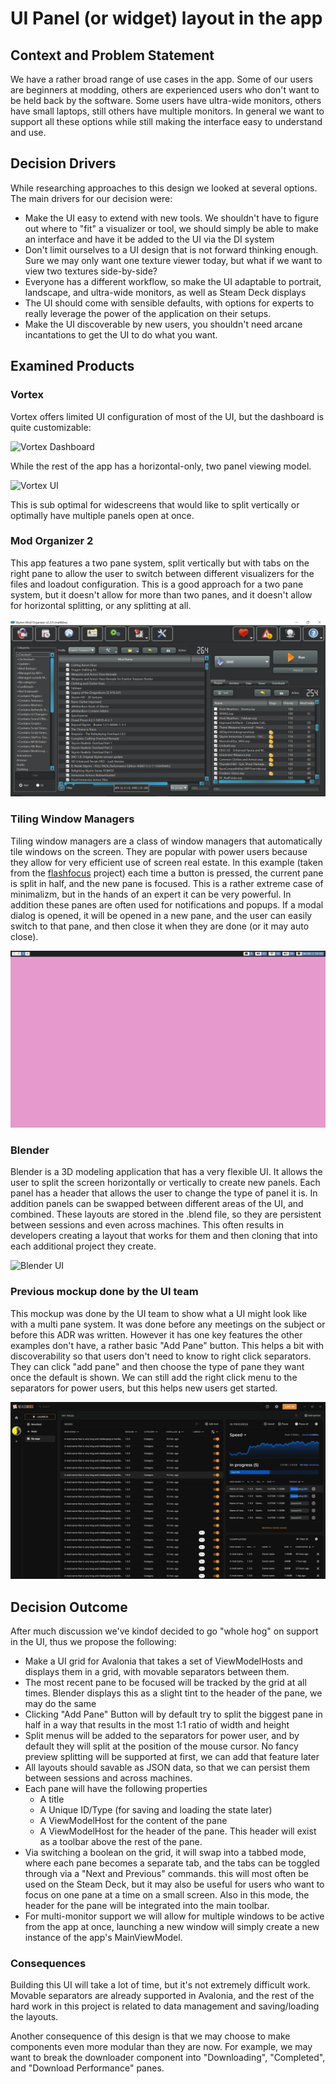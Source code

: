 # UI Panel (or widget) layout in the app

## Context and Problem Statement

We have a rather broad range of use cases in the app. Some of our users are beginners at modding, others are experienced
users who don't want to be held back by the software. Some users have ultra-wide monitors, others have small laptops, still
others have multiple monitors. In general we want to support all these options while still making the interface easy to
understand and use.

## Decision Drivers
While researching approaches to this design we looked at several options. The main drivers for our decision were:

* Make the UI easy to extend with new tools. We shouldn't have to figure out where to "fit" a visualizer or tool, we should simply be able to make an interface and have it
  be added to the UI via the DI system
* Don't limit ourselves to a UI design that is not forward thinking enough. Sure we may only want one texture viewer today, but what if we want to view two textures side-by-side?
* Everyone has a different workflow, so make the UI adaptable to portrait, landscape, and ultra-wide monitors, as well as Steam Deck displays
* The UI should come with sensible defaults, with options for experts to really leverage the power of the application on their setups.
* Make the UI discoverable by new users, you shouldn't need arcane incantations to get the UI to do what you want.

## Examined Products

### Vortex
Vortex offers limited UI configuration of most of the UI, but the dashboard is quite customizable:

![Vortex Dashboard](images/Vortex_Dashboard.gif)

While the rest of the app has a horizontal-only, two panel viewing model.

![Vortex UI](images/Vortex_Panels.gif)

This is sub optimal for widescreens that would like to split vertically or optimally have multiple panels open at once.

### Mod Organizer 2
This app features a two pane system, split vertically but with tabs on the right pane to allow the user to switch between
different visualizers for the files and loadout configuration. This is a good approach for a two pane system, but it doesn't
allow for more than two panes, and it doesn't allow for horizontal splitting, or any splitting at all.

![MO2 UI](images/MO2.png)

### Tiling Window Managers
Tiling window managers are a class of window managers that automatically tile windows on the screen. They are popular with
power users because they allow for very efficient use of screen real estate. In this example (taken from the [flashfocus](https://github.com/fennerm/flashfocus) project)
each time a button is pressed, the current pane is split in half, and the new pane is focused. This is a rather extreme
case of minimalizm, but in the hands of an expert it can be very powerful. In addition these panes are often used
for notifications and popups. If a modal dialog is opened, it will be opened in a new pane, and the user can easily switch
to that pane, and then close it when they are done (or it may auto close).

![Tiling Window Manager](images/Flash_Focus.gif)

### Blender
Blender is a 3D modeling application that has a very flexible UI. It allows the user to split the screen horizontally or vertically
to create new panels. Each panel has a header that allows the user to change the type of panel it is. In addition panels
can be swapped between different areas of the UI, and combined. These layouts are stored in the .blend file, so they are
persistent between sessions and even across machines. This often results in developers creating a layout that works for them
and then cloning that into each additional project they create.

![Blender UI](images/Blender.gif)

### Previous mockup done by the UI team
This mockup was done by the UI team to show what a UI might look like with a multi pane system. It was done before any meetings
on the subject or before this ADR was written. However it has one key features the other examples don't have, a rather basic
"Add Pane" button. This helps a bit with discoverability so that users don't need to know to right click separators. They can
click "add pane" and then choose the type of pane they want once the default is shown. We can still add the right click menu
to the separators for power users, but this helps new users get started.

![UI Mockup](images/UI_Mockup.png)

## Decision Outcome
After much discussion we've kindof decided to go "whole hog" on support in the UI, thus we propose the following:

* Make a UI grid for Avalonia that takes a set of ViewModelHosts and displays them in a grid, with movable separators between them.
* The most recent pane to be focused will be tracked by the grid at all times. Blender displays this as a slight tint to the header of the pane, we may do the same
* Clicking "Add Pane" Button will by default try to split the biggest pane in half in a way that results in the most 1:1 ratio of width and height
* Split menus will be added to the separators for power user, and by default they will split at the position of the mouse cursor. No fancy preview splitting will
  be supported at first, we can add that feature later
* All layouts should savable as JSON data, so that we can persist them between sessions and across machines.
* Each pane will have the following properties
    * A title
    * A Unique ID/Type (for saving and loading the state later)
    * A ViewModelHost for the content of the pane
    * A ViewModelHost for the header of the pane. This header will exist as a toolbar above the rest of the pane.
* Via switching a boolean on the grid, it will swap into a tabbed mode, where each pane becomes a separate tab, and the tabs can be toggled through via a "Next and Previous" commands.
  this will most often be used on the Steam Deck, but it may also be useful for users who want to focus on one pane at a time on a small screen. Also in this mode, the header for the
  pane will be integrated into the main toolbar.
* For multi-monitor support we will allow for multiple windows to be active from the app at once, launching a new window will simply create a new instance of the app's MainViewModel.

### Consequences
Building this UI will take a lot of time, but it's not extremely difficult work. Movable separators are already supported in Avalonia, and the rest
of the hard work in this project is related to data management and saving/loading the layouts.

Another consequence of this design is that we may choose to make components even more modular than they are now. For example, we may want to break the
downloader component into "Downloading", "Completed", and "Download Performance" panes. 